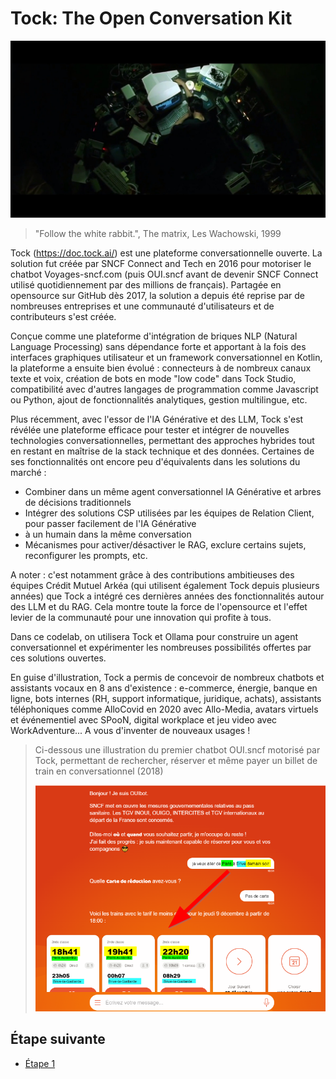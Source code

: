 # Tock: The Open Conversation Kit
[<img src="img/neo-sleep.jpg"  alt="neo rage against the machine">](https://www.youtube.com/watch?v=sjoad6gcRzs)

> "Follow the white rabbit.", The matrix, Les Wachowski, 1999


Tock (https://doc.tock.ai/) est une plateforme conversationnelle ouverte.
La solution fut créée par SNCF Connect and Tech en 2016 pour motoriser le chatbot Voyages-sncf.com (puis OUI.sncf avant de devenir 
SNCF Connect utilisé quotidiennement par des millions de français). Partagée en opensource sur GitHub dès 2017,
la solution a depuis été reprise par de nombreuses entreprises et une communauté d'utilisateurs et de contributeurs s'est créée.

Conçue comme une plateforme d'intégration de briques NLP (Natural Language Processing) sans dépendance forte et apportant
à la fois des interfaces graphiques utilisateur et un framework conversationnel en Kotlin, la plateforme a ensuite bien
évolué : connecteurs à de nombreux canaux texte et voix, création de bots en mode "low code" dans Tock Studio, 
compatibilité avec d'autres langages de programmation comme Javascript ou Python, ajout de fonctionnalités analytiques,
gestion multilingue, etc.

Plus récemment, avec l'essor de l'IA Générative et des LLM, Tock s'est révélée une plateforme efficace pour tester 
et intégrer de nouvelles technologies conversationnelles, permettant des approches hybrides tout en restant en maîtrise 
de la stack technique et des données. Certaines de ses fonctionnalités ont encore peu d'équivalents dans les solutions du marché :
- Combiner dans un même agent conversationnel IA Générative et arbres de décisions traditionnels
- Intégrer des solutions CSP utilisées par les équipes de Relation Client, pour passer facilement de l'IA Générative 
- à un humain dans la même conversation
- Mécanismes pour activer/désactiver le RAG, exclure certains sujets, reconfigurer les prompts, etc.

A noter : c'est notamment grâce à des contributions ambitieuses des équipes Crédit Mutuel Arkéa (qui utilisent également 
Tock depuis plusieurs années) que Tock a intégré ces dernières années des fonctionnalités autour des LLM et du RAG.
Cela montre toute la force de l'opensource et l'effet levier de la communauté pour une innovation qui profite à tous.

Dans ce codelab, on utilisera Tock et Ollama pour construire un agent conversationnel et expérimenter les nombreuses 
possibilités offertes par ces solutions ouvertes.

En guise d'illustration, Tock a permis de concevoir de nombreux chatbots et assistants vocaux en 8 ans d'existence : 
e-commerce, énergie, banque en ligne, bots internes (RH, support informatique, juridique, achats), assistants téléphoniques
comme AlloCovid en 2020 avec Allo-Media, avatars virtuels et événementiel avec SPooN, digital workplace et jeu video 
avec WorkAdventure... A vous d'inventer de nouveaux usages !


> Ci-dessous une illustration du premier chatbot OUI.sncf motorisé par Tock, permettant de rechercher, réserver et 
> même payer un billet de train en conversationnel (2018)
>
><center><img src="img/ouibot.png" alt="Ancienne page web de OUIbot"></center>


## Étape suivante

- [Étape 1](step_1.md)
